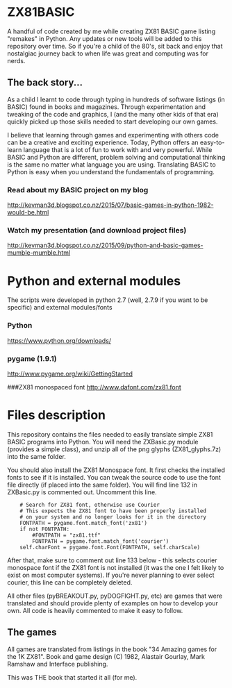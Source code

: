 # ZX81BASIC
A handful of code created by me while creating ZX81 BASIC game listing "remakes" in Python.  Any updates or new tools will
be added to this repository over time.  So if you're a child of the 80's, sit back and enjoy that nostalgiac journey back to when life
was great and computing was for nerds.
## The back story...
As a child I learnt to code through typing in hundreds of software listings (in BASIC) found in books and magazines.  Through
experimentation and tweaking of the code and graphics, I (and the many other kids of that era) quickly picked up those skills needed
to start developing our own games.

I believe that learning through games and experimenting with others code can be a creative and exciting experience.  Today, Python
offers an easy-to-learn language that is a lot of fun to work with and very powerful.  While BASIC and Python are different, problem
solving and computational thinking is the same no matter what language you are using.  Translating BASIC to Python is easy when you
understand the fundamentals of programming.

### Read about my BASIC project on my blog
http://kevman3d.blogspot.co.nz/2015/07/basic-games-in-python-1982-would-be.html
### Watch my presentation (and download project files)
http://kevman3d.blogspot.co.nz/2015/09/python-and-basic-games-mumble-mumble.html

# Python and external modules
The scripts were developed in python 2.7 (well, 2.7.9 if you want to be specific) and external modules/fonts

### Python
https://www.python.org/downloads/

### pygame (1.9.1)
http://www.pygame.org/wiki/GettingStarted

###ZX81 monospaced font
http://www.dafont.com/zx81.font

# Files description
This repository contains the files needed to easily translate simple ZX81 BASIC programs into Python.  You will need the ZXBasic.py module (provides a simple class), and unzip all of the png glyphs (ZX81_glyphs.7z) into the same folder.

You should also install the ZX81 Monospace font.  It first checks the installed fonts to see if it is installed.  You can tweak the source code to use the font file directly (if placed into the same folder). You will find line 132 in ZXBasic.py is commented out. Uncomment this line.

		# Search for ZX81 font, otherwise use Courier
		# This expects the ZX81 font to have been properly installed
		# on your system and no longer looks for it in the directory
		FONTPATH = pygame.font.match_font('zx81')
		if not FONTPATH:
			#FONTPATH = "zx81.ttf"
			FONTPATH = pygame.font.match_font('courier')
		self.charFont = pygame.font.Font(FONTPATH, self.charScale)		

After that, make sure to comment out line 133 below - this selects courier monospace font if the ZX81 font is not installed (it was the one I felt likely to exist on most computer systems).  If you're never planning to ever select courier, this line can be completely deleted.

All other files (pyBREAKOUT.py, pyDOGFIGHT.py, etc) are games that were translated and should provide plenty of examples on how to develop your own.  All code is heavily commented to make it easy to follow.

## The games
All games are translated from listings in the book "34 Amazing games for the 1K ZX81".  Book and game design (C) 1982,
Alastair Gourlay, Mark Ramshaw and Interface publishing.

This was THE book that started it all (for me).

